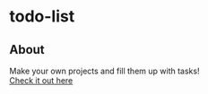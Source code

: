 # todo-list

## About

Make your own projects and fill them up with tasks!
<br>
[Check it out here](https://rafaelcestti.github.io/todo-list)
